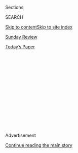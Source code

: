 <div id="app">

<div>

<div>

<div>

<div class="NYTAppHideMasthead css-1q2w90k e1suatyy0">

<div class="section css-ui9rw0 e1suatyy2">

<div class="css-eph4ug er09x8g0">

<div class="css-6n7j50">

</div>

<span class="css-1dv1kvn">Sections</span>

<div class="css-10488qs">

<span class="css-1dv1kvn">SEARCH</span>

</div>

[Skip to content](#site-content)[Skip to site index](#site-index)

</div>

<div id="masthead-section-label" class="css-1wr3we4 eaxe0e00">

[Sunday
Review](https://www.nytimes3xbfgragh.onion/section/opinion/sunday)

</div>

<div class="css-10698na e1huz5gh0">

</div>

</div>

<div id="masthead-bar-one" class="section hasLinks css-15hmgas e1csuq9d3">

<div class="css-uqyvli e1csuq9d0">

</div>

<div class="css-1uqjmks e1csuq9d1">

</div>

<div class="css-9e9ivx">

[](https://myaccount.nytimes3xbfgragh.onion/auth/login?response_type=cookie&client_id=vi)

</div>

<div class="css-1bvtpon e1csuq9d2">

[Today’s
Paper](https://www.nytimes3xbfgragh.onion/section/todayspaper)

</div>

</div>

</div>

</div>

<div data-aria-hidden="false">

<div id="site-content" data-role="main">

<div>

<div class="css-1aor85t" style="opacity:0.000000001;z-index:-1;visibility:hidden">

<div class="css-1hqnpie">

<div class="css-epjblv">

<span class="css-17xtcya">[Sunday
Review](/section/opinion/sunday)</span><span class="css-x15j1o">|</span><span class="css-fwqvlz">‘I
Keep My Promises,’ Trump Said. Let’s
Check.</span>

</div>

<div class="css-k008qs">

<div class="css-1iwv8en">

<span class="css-18z7m18"></span>

<div>

</div>

</div>

<span class="css-1n6z4y">https://nyti.ms/3gYlJDT</span>

<div class="css-1705lsu">

<div class="css-4xjgmj">

<div class="css-4skfbu" data-role="toolbar" data-aria-label="Social Media Share buttons, Save button, and Comments Panel with current comment count" data-testid="share-tools">

  - 
  - 
  - 
  - 
    
    <div class="css-6n7j50">
    
    </div>

  - 
  - 

</div>

</div>

</div>

</div>

</div>

</div>

<div class="css-13pd83m">

</div>

<div id="top-wrapper" class="css-1sy8kpn">

<div id="top-slug" class="css-l9onyx">

Advertisement

</div>

[Continue reading the main
story](#after-top)

<div class="ad top-wrapper" style="text-align:center;height:100%;display:block;min-height:250px">

<div id="top" class="place-ad" data-position="top" data-size-key="top">

</div>

</div>

<div id="after-top">

</div>

</div>

<div>

<div class="css-v5btjw etb61u70">

<div class="css-v05ibm etb61u71">

[Opinion](/section/opinion)

</div>

</div>

<div id="sponsor-wrapper" class="css-1hyfx7x">

<div id="sponsor-slug" class="css-19vbshk">

Supported by

</div>

[Continue reading the main
story](#after-sponsor)

<div id="sponsor" class="ad sponsor-wrapper" style="text-align:center;height:100%;display:block">

</div>

<div id="after-sponsor">

</div>

</div>

<div class="css-186x18t">

</div>

<div class="css-17y7wtz ehdk2mb0">

# ‘I Keep My Promises,’ Trump Said. Let’s Check.

</div>

Here’s a report card on whether the president met his 2016 campaign
pledges.

<div class="css-18e8msd">

<div class="css-vp77d3 epjyd6m0">

<div class="css-1p10dcb ey68jwv0" data-aria-hidden="true">

[![Nicholas
Kristof](https://static01.graylady3jvrrxbe.onion/images/2018/04/03/opinion/nicholas-kristof/nicholas-kristof-thumbLarge-v2.png
"Nicholas Kristof")](https://www.nytimes3xbfgragh.onion/column/nicholas-kristof)

</div>

<div class="css-1baulvz">

By [<span class="css-1baulvz last-byline" itemprop="name">Nicholas
Kristof</span>](https://www.nytimes3xbfgragh.onion/column/nicholas-kristof)

<div class="css-8atqhb">

Opinion Columnist

</div>

</div>

</div>

  - Sept. 5,
    2020

  - 
    
    <div class="css-4xjgmj">
    
    <div class="css-d8bdto" data-role="toolbar" data-aria-label="Social Media Share buttons, Save button, and Comments Panel with current comment count" data-testid="share-tools">
    
      - 
      - 
      - 
      - 
        
        <div class="css-6n7j50">
        
        </div>
    
      - 
      - 
    
    </div>
    
    </div>

</div>

<div class="css-79elbk" data-testid="photoviewer-wrapper">

<div class="css-z3e15g" data-testid="photoviewer-wrapper-hidden">

</div>

<div class="css-1a48zt4 ehw59r15" data-testid="photoviewer-children">

![<span class="css-cnj6d5 e1z0qqy90" itemprop="copyrightHolder"><span class="css-1ly73wi e1tej78p0">Credit...</span><span><span>Carolyn
Kaster/Associated
Press</span></span></span>](https://static01.graylady3jvrrxbe.onion/images/2020/09/06/opinion/06Kristof/merlin_169387188_d905d9dd-e48d-4c9e-9c15-345d6cc28007-articleLarge.jpg?quality=75&auto=webp&disable=upscale)

</div>

</div>

</div>

<div class="section meteredContent css-1r7ky0e" name="articleBody" itemprop="articleBody">

<div class="css-1fanzo5 StoryBodyCompanionColumn">

<div class="css-53u6y8">

Four years ago as a candidate, President Trump made more than
[280](https://www.washingtonpost.com/politics/i-will-give-you-everything-here-are-282-of-donald-trumps-campaign-promises/2016/11/24/01160678-b0f9-11e6-8616-52b15787add0_story.html)
campaign promises. Let’s see how he did:

**“I will build a great, great wall on our southern border …”**
([speech](https://www.c-span.org/video/?326473-1/donald-trump-presidential-campaign-announcement),
June 16, 2015)

While Trump so far has built [307
miles](https://www.cbp.gov/border-security/along-us-borders/border-wall-system)
of walls along the 1,984-mile border, much of this replaces previous
barriers that were dilapidated or blocked only vehicles.

**“… and I will have Mexico pay for that wall.”**

Mexico is not paying for it. The new wall is costing about [$30 million
per
mile](https://www.newsweek.com/trumps-new-border-wall-contract-will-cost-more-30-million-per-mile-1505341)
and will be expensive to maintain, for human smugglers have [cut
open](https://www.washingtonpost.com/national/smugglers-are-sawing-through-new-sections-of-trumps-border-wall/2019/11/01/25bf8ce0-fa72-11e9-ac8c-8eced29ca6ef_story.html)
the wall with
[$50](https://www.amazon.com/BLACK-DECKER-BDCR20B-Lithium-Reciprocating/dp/B00IP27DFA/ref=sr_1_6?dchild=1&keywords=cordless+reciprocal+saw&qid=1599240867&sr=8-6)
cordless saws.

**“We will find them \[all undocumented immigrants\], we will get them
out.**” ([CNN
interview](https://www.cnn.com/2015/07/29/politics/donald-trump-immigration-plan-healthcare-flip-flop/?_ga=2.181094831.904733953.1599155350-1137478116.1599155350),
July 29, 2015)

Trump deported about
[750,000](https://www.politifact.com/truth-o-meter/promises/trumpometer/promise/1399/remove-all-undocumented-immigrants/)
undocumented immigrants in his first three years in office, but most
were trying to get into the country, not already living here. He never
tried to remove all undocumented immigrants. He did unleash a reign of
terror directed at migrants, including separating young children from
family members, and that may be one reason the total number of
undocumented immigrants fell slightly. Still, Trump actually deported
fewer people in his first three years than Barack Obama had — a
comparison neither man will appreciate.

</div>

</div>

<div class="css-1fanzo5 StoryBodyCompanionColumn">

<div class="css-53u6y8">

**“We will also be a country of law and order. … The crime and violence
that today afflicts our nation will soon, and I mean very soon, come to
an end. Beginning on Jan. 20 of 2017, safety will be restored.”**
([speech](https://www.nytimes3xbfgragh.onion/2016/07/22/us/politics/trump-transcript-rnc-address.html),
July 21, 2016)

Trump himself implicitly acknowledges that he has failed to create law
and order, saying, “There is violence and danger in the streets”
([speech](https://www.nytimes3xbfgragh.onion/2020/08/28/us/politics/trump-rnc-speech-transcript.html),
Aug. 27, 2020). Periodically, he incites that violence.

**“The most basic duty of government is to defend the lives of its own
citizens. Any government that fails to do so is a government unworthy to
lead.”**
([speech](https://www.nytimes3xbfgragh.onion/2016/07/22/us/politics/trump-transcript-rnc-address.html),
July 21, 2016)

The United States has lost more than 185,000 people to the coronavirus
pandemic. On a per-capita basis, that’s more than [twice as
many](https://ourworldindata.org/grapher/total-covid-deaths-per-million?tab=chart&year=latest&country=CAN~USA~DEU&region=Europe)
as Canada and five times as many as Germany. America has 4 percent of
the world’s population and 22 percent of the world’s confirmed Covid-19
deaths.

**“We’re going to work with all of our students who are drowning in debt
to take the pressure off these young people.”**
([speech](https://www.nytimes3xbfgragh.onion/2016/07/22/us/politics/trump-transcript-rnc-address.html),
July 21, 2016)

</div>

</div>

<div class="css-1fanzo5 StoryBodyCompanionColumn">

<div class="css-53u6y8">

Trump has
[sought](https://www.washingtonpost.com/news/grade-point/wp/2018/02/13/trump-and-devos-call-for-massive-cuts-to-college-student-aid-programs/)
to alter the terms of student loan repayments so that students would
have to pay an additional $200 billion over a decade. He also attempted
[to
cancel](https://www.nytimes3xbfgragh.onion/2019/03/11/us/politics/trump-budget.html)
the Public Service Loan Forgiveness program.

**“We will repeal and replace disastrous Obamacare.”**
([speech](https://www.nytimes3xbfgragh.onion/2016/07/22/us/politics/trump-transcript-rnc-address.html),
July 21, 2016)

Trump has not succeeded in repealing the Affordable Care Act, although
he is still pursuing a lawsuit that would overturn it. He has never
explained what would replace it.

**“You’re going to have great health care at a much lower price. It will
cost the United States nothing.”**
([remarks](https://www.whitehouse.gov/briefings-statements/remarks-president-trump-economy/),
July 27, 2018)

Partly because of Trump’s assaults on the Affordable Care Act, the
number of uninsured people in the United States [has
risen](https://khn.org/news/number-of-americans-without-insurance-rises-in-2018/#:~:text=For%20the%20first%20time%20in,up%20from%207.9%25%20in%202017.)
for the first time in a decade. An additional [400,000
children](https://www.nytimes3xbfgragh.onion/2019/10/22/upshot/medicaid-uninsured-children.html)
are without insurance.

**“I will be the greatest jobs president that God ever created.”**
([speech](https://www.c-span.org/video/?326473-1/donald-trump-presidential-campaign-announcement),
June 16, 2015)

Job creation continued during the Trump administration at roughly the
same rate as in the Obama administration, but the pandemic ended that.
There are now almost [five
million](https://www.bls.gov/charts/employment-situation/civilian-employment.htm)
fewer Americans with jobs than when Trump took office. In raw numbers,
this is the worst jobs record of any modern president.

**“It is time to drain the swamp in Washington, D.C. This is why I’m
proposing a package of ethics reforms to make our government honest once
again.”**
([remarks](https://www.cnn.com/videos/politics/2016/10/17/donald-trump-ethics-reform-plan-green-bay-wi-sot.cnn),
Oct. 17,
2016)

[Eight](https://www.reuters.com/article/us-usa-trump-bannon-associates-factbox/factbox-here-are-eight-trump-associates-arrested-or-convicted-of-crimes-idUSKBN25G1YU)
of Trump’s associates have been charged with or convicted of crimes.
Nonpartisan ethics watchdogs have repeatedly accused Trump and members
of his administration and his family of serious ethics violations, and
the Manhattan district attorney
[suggested](https://www.nytimes3xbfgragh.onion/2020/08/03/nyregion/donald-trump-taxes-cyrus-vance.html)
last month that he was investigating Trump and his company for “possibly
extensive and protracted criminal conduct.”

</div>

</div>

<div class="css-1fanzo5 StoryBodyCompanionColumn">

<div class="css-53u6y8">

**“I’m going to put in … great conservative judges.”**
([remarks](https://www.realclearpolitics.com/video/2016/03/21/trump_i_will_produce_a_list_of_5-10_judges_that_i_guarantee_i_will_nominate_to_supreme_court_if_elected.html),
March 20, 2016)

Trump has appointed conservative (and young) judges across the federal
bench, and this will be a major element of his legacy. He was helped by
the Senate majority leader, Mitch McConnell, who blocked Obama from
filling vacancies; Trump thus inherited an unusually large number of
positions to fill.

**“We will honor the American people with the truth, and nothing
else.”**
([speech](https://www.nytimes3xbfgragh.onion/2016/07/22/us/politics/trump-transcript-rnc-address.html),
July 21, 2016)

Trump has made more than 20,000 false or misleading statements since
assuming office, by [the
count](https://www.washingtonpost.com/politics/2020/07/13/president-trump-has-made-more-than-20000-false-or-misleading-claims/)
of The Washington Post.

**“We will build the roads, highways, bridges, tunnels, airports and the
railways of tomorrow.”**
([remarks](https://www.whitehouse.gov/briefings-statements/remarks-president-trump-tax-reform-event/),
July 21, 2016)

Trump never tried to pass an infrastructure bill.

**“We’re going to cut taxes for the middle class. … We will ensure that
the benefits are focused on the middle class, the working men and women,
not the highest-income earners.”**
([speech](https://www.whitehouse.gov/briefings-statements/remarks-president-trump-tax-reform-event/),
Sept. 27, 2017)

Trump did pass a tax cut, but it was focused on the wealthy. The
nonpartisan Tax Policy Center
[estimated](https://www.washingtonpost.com/politics/2018/11/14/does-trump-tax-cut-give-percent-benefits-top-one-percent/)
that for the 2018 tax year, 20 percent of the benefits would go to the
top 1 percent, and that by 2027, 82 percent of the benefits would go to
the top 1 percent.

**“We’ve got to get rid of the $19 trillion in debt. … I could do it
fairly quickly … over a period of eight years.”**
([interview](https://www.washingtonpost.com/news/fact-checker/wp/2016/04/02/trumps-nonsensical-claim-he-can-eliminate-19-trillion-in-debt-in-eight-years/),
March 31, 2016)

The debt has surged and may soon be larger than the American economy for
the first time
[since 1946](https://www.nytimes3xbfgragh.onion/2020/09/02/business/us-federal-debt.html).
That’s partly because of his tax cut for the wealthy and partly because
of Covid-19.

</div>

</div>

<div class="css-1fanzo5 StoryBodyCompanionColumn">

<div class="css-53u6y8">

**“We will end our chronic trade deficits.”**
([remarks](https://www.youtube.com/watch?v=d5Mil0Bys7s), Oct. 15, 2016)

The [trade
deficit](https://www.nytimes3xbfgragh.onion/2019/11/05/us/politics/us-trade-deficit.html)
is [larger
now](https://www.citizen.org/news/trump-trade-deficit-6-5-higher-than-obamas-last-year-not-eliminated-as-then-candidate-trump-promised/)
than it was in Obama’s [last
year](https://www.bea.gov/news/blog/2020-03-19/us-current-account-deficit-widened-2019)
in office.

**“We will completely rebuild our depleted military. … We will take care
of our great veterans.”**
([speech](https://www.nytimes3xbfgragh.onion/2016/07/22/us/politics/trump-transcript-rnc-address.html),
July 21, 2016)

Trump has increased the military budget, although he has also
[taken](https://www.washingtonpost.com/immigration/trump-border-wall-funding-illegal/2020/06/26/0d86a42c-b7cf-11ea-9b0f-c797548c1154_story.html)
military funds for his wall. He
[expanded](https://apnews.com/d4b73d56f53941788667f367dd4b264b) a
program signed into law by Obama for veterans to choose private doctors,
while reportedly scorning those who died in wars as
[“suckers”](https://www.theatlantic.com/politics/archive/2020/09/trump-americans-who-died-at-war-are-losers-and-suckers/615997/)
and trying to keep amputees from participating in a military parade.

**“We are going to defeat the barbarians of ISIS.”**
([speech](https://www.nytimes3xbfgragh.onion/2016/07/22/us/politics/trump-transcript-rnc-address.html),
July 21, 2016)

The United States did overthrow the caliphate of the Islamic State — a
process begun under Obama. But ISIS continues to operate at a reduced
level.

**“We want to create peace between Israel and the Palestinians. We will
get it done.”**
([remarks](https://www.theatlantic.com/international/archive/2017/05/trump-middle-east-peace-is-not-as-difficult-as-people-have-thought/525267/),
May 3, 2017)

Peace between Israel and the Palestinians is as elusive as ever.
However, Arab states such as the United Arab Emirates have warmed to
Israel.

**“Nobody will be pushing us around.”**
([speech](https://www.c-span.org/video/?326473-1/donald-trump-presidential-campaign-announcement),
June 16, 2015)

The obvious exception is Russia, which interfered in the 2016
presidential election and now appears to be interfering in the 2020
election as well. Russia has injured American troops in Syria, and it is
said to have paid bounties to Afghan militants for killing American
troops.

**“Unlike so many who came before me, I keep my promises.”**
([speech](https://www.pbs.org/newshour/politics/read-the-full-text-of-trumps-2020-state-of-the-union),
Feb. 4, 2020)

Well, no.

<div class="css-1q1hscp">

<div class="css-1xk4eoy">

<div id="NK">

</div>

</div>

</div>

*The Times is committed to publishing* [*a diversity of
letters*](https://www.nytimes3xbfgragh.onion/2019/01/31/opinion/letters/letters-to-editor-new-york-times-women.html)
*to the editor. We’d like to hear what you think about this or any of
our articles. Here are some*
[*tips*](https://help.nytimes3xbfgragh.onion/hc/en-us/articles/115014925288-How-to-submit-a-letter-to-the-editor)*.
And here’s our email:*
[*letters@NYTimes.com*](mailto:letters@NYTimes.com)*.*

</div>

</div>

</div>

<div>

</div>

<div>

</div>

<div>

</div>

<div>

<div id="bottom-wrapper" class="css-1ede5it">

<div id="bottom-slug" class="css-l9onyx">

Advertisement

</div>

[Continue reading the main
story](#after-bottom)

<div id="bottom" class="ad bottom-wrapper" style="text-align:center;height:100%;display:block;min-height:90px">

</div>

<div id="after-bottom">

</div>

</div>

</div>

</div>

</div>

## Site Index

<div>

</div>

## Site Information Navigation

  - [© <span>2020</span> <span>The New York Times
    Company</span>](https://help.nytimes3xbfgragh.onion/hc/en-us/articles/115014792127-Copyright-notice)

<!-- end list -->

  - [NYTCo](https://www.nytco.com/)
  - [Contact
    Us](https://help.nytimes3xbfgragh.onion/hc/en-us/articles/115015385887-Contact-Us)
  - [Work with us](https://www.nytco.com/careers/)
  - [Advertise](https://nytmediakit.com/)
  - [T Brand Studio](http://www.tbrandstudio.com/)
  - [Your Ad
    Choices](https://www.nytimes3xbfgragh.onion/privacy/cookie-policy#how-do-i-manage-trackers)
  - [Privacy](https://www.nytimes3xbfgragh.onion/privacy)
  - [Terms of
    Service](https://help.nytimes3xbfgragh.onion/hc/en-us/articles/115014893428-Terms-of-service)
  - [Terms of
    Sale](https://help.nytimes3xbfgragh.onion/hc/en-us/articles/115014893968-Terms-of-sale)
  - [Site
    Map](https://spiderbites.nytimes3xbfgragh.onion)
  - [Help](https://help.nytimes3xbfgragh.onion/hc/en-us)
  - [Subscriptions](https://www.nytimes3xbfgragh.onion/subscription?campaignId=37WXW)

</div>

</div>

</div>

</div>
